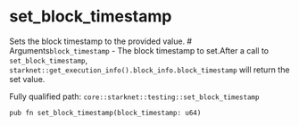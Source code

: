 # set_block_timestamp

Sets the block timestamp to the provided value.  # Arguments`block_timestamp` - The block timestamp to set.After a call to `set_block_timestamp`, `starknet::get_execution_info().block_info.block_timestamp` will return the set value.

Fully qualified path: `core::starknet::testing::set_block_timestamp`

<pre><code class="language-rust">pub fn set_block_timestamp(block_timestamp: u64)</code></pre>

